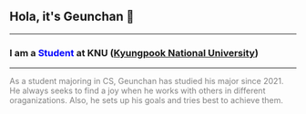 ## Hola, it's Geunchan  👋
***
### I am a <span style="color:blue">Student</span> at KNU ([Kyungpook National University](https://www.knu.ac.kr/wbbs/wbbs/main/main.action))
***
<span style="color:grey">As a student majoring in CS, Geunchan has studied his major since 2021. He always seeks to find a joy when he works with others in different oraganizations. Also, he sets up his goals and tries best to achieve them.</span>

<!--
**geunchanKim/geunchanKim** is a ✨ _special_ ✨ repository because its `README.md` (this file) appears on your GitHub profile.

Here are some ideas to get you started:

- 🔭 I’m currently working on ...
- 🌱 I’m currently learning ...
- 👯 I’m looking to collaborate on ...
- 🤔 I’m looking for help with ...
- 💬 Ask me about ...
- 📫 How to reach me: ...
- 😄 Pronouns: ...
- ⚡ Fun fact: ...
-->
